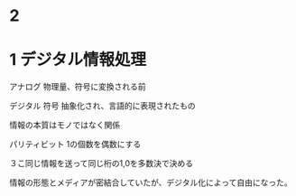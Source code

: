 # 2

# 1 デジタル情報処理
アナログ
物理量、符号に変換される前

デジタル
符号 抽象化され、言語的に表現されたもの

情報の本質はモノではなく関係

パリティビット
1の個数を偶数にする

３こ同じ情報を送って同じ桁の1,0を多数決で決める

情報の形態とメディアが密結合していたが、デジタル化によって自由になった。
